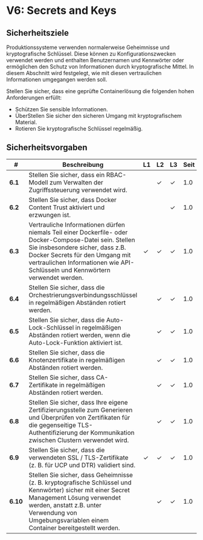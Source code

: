 # V6: Secrets and Keys

## Sicherheitsziele

Produktionssysteme verwenden normalerweise Geheimnisse und kryptografische Schlüssel. Diese können zu Konfigurationszwecken verwendet werden und enthalten Benutzernamen und Kennwörter oder ermöglichen den Schutz von Informationen durch kryptografische Mittel. In diesem Abschnitt wird festgelegt, wie mit diesen vertraulichen Informationen umgegangen werden soll.

Stellen Sie sicher, dass eine geprüfte Containerlösung die folgenden hohen Anforderungen erfüllt:

* Schützen Sie sensible Informationen.
* ÜberStellen Sie sicher den sicheren Umgang mit kryptografischem Material.
* Rotieren Sie kryptografische Schlüssel regelmäßig.

## Sicherheitsvorgaben

| # | Beschreibung | L1 | L2 | L3 | Seit |
| --- | --- | --- | --- | -- | -- |
| **6.1** | Stellen Sie sicher, dass ein RBAC-Modell zum Verwalten der Zugriffssteuerung verwendet wird. |  | ✓ | ✓ | 1.0 |
| **6.2** | Stellen Sie sicher, dass Docker Content Trust aktiviert und erzwungen ist. |  |  | ✓ | 1.0 |
| **6.3** | Vertrauliche Informationen dürfen niemals Teil einer Dockerfile- oder Docker-Compose-Datei sein. Stellen Sie insbesondere sicher, dass z.B. Docker Secrets für den Umgang mit vertraulichen Informationen wie API-Schlüsseln und Kennwörtern verwendet werden.  | ✓ | ✓ | ✓ | 1.0 |
| **6.4** | Stellen Sie sicher, dass die Orchestrierungsverbindungsschlüssel in regelmäßigen Abständen rotiert werden. |  | ✓ | ✓ | 1.0 |
| **6.5** | Stellen Sie sicher, dass die Auto-Lock-Schlüssel in regelmäßigen Abständen rotiert werden, wenn die Auto-Lock-Funktion aktiviert ist. |  | ✓ | ✓ | 1.0 |
| **6.6** | Stellen Sie sicher, dass die Knotenzertifikate in regelmäßigen Abständen rotiert werden. |  | ✓ | ✓ | 1.0 |
| **6.7** | Stellen Sie sicher, dass CA-Zertifikate in regelmäßigen Abständen rotiert werden. |  | ✓ | ✓ | 1.0 |
| **6.8** | Stellen Sie sicher, dass Ihre eigene Zertifizierungsstelle zum Generieren und Überprüfen von Zertifikaten für die gegenseitige TLS-Authentifizierung der Kommunikation zwischen Clustern verwendet wird. |  | ✓ | ✓ | 1.0 |
| **6.9** | Stellen Sie sicher, dass die verwendeten SSL / TLS-Zertifikate (z. B. für UCP und DTR) validiert sind. | ✓ | ✓ | ✓ | 1.0 |
| **6.10** | Stellen Sie sicher, dass Geheimnisse (z. B. kryptografische Schlüssel und Kennwörter) sicher mit einer Secret Management Lösung verwendet werden, anstatt z.B. unter Verwendung von Umgebungsvariablen einem Container bereitgestellt werden. |  | ✓ | ✓ | 1.0 |
